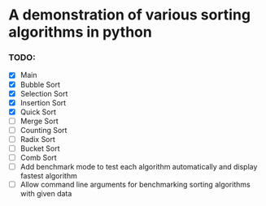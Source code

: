 # A demonstration of various sorting algorithms in python

### TODO:
- [x] Main
- [x] Bubble Sort
- [x] Selection Sort
- [x] Insertion Sort
- [x] Quick Sort
- [ ] Merge Sort 
- [ ] Counting Sort
- [ ] Radix Sort
- [ ] Bucket Sort
- [ ] Comb Sort
- [ ] Add benchmark mode to test each algorithm automatically and display fastest algorithm
- [ ] Allow command line arguments for benchmarking sorting algorithms with given data
